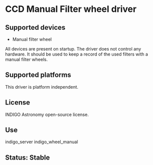 # CCD Manual Filter wheel driver

## Supported devices

* Manual filter wheel

All devices are present on startup. The driver does not control any hardware. It should be used 
to keep a record of the used filters with a manual filter wheels.

## Supported platforms

This driver is platform independent.

## License

INDIGO Astronomy open-source license.

## Use

indigo_server indigo_wheel_manual

## Status: Stable
